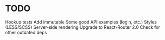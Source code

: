 # TODO
Hookup tests
Add immutable
Some good API examples (login, etc.)
Styles (LESS/SCSS)
Server-side rendering
Upgrade to React-Router 2.0
Check for other outdated deps